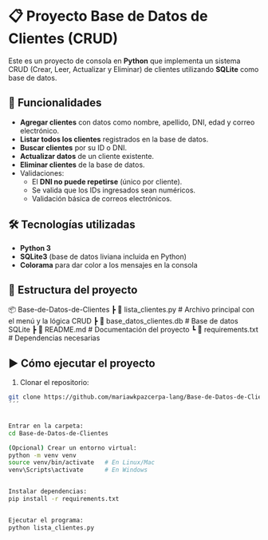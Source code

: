 # 📋 Proyecto Base de Datos de Clientes (CRUD)

Este es un proyecto de consola en **Python** que implementa un sistema CRUD (Crear, Leer, Actualizar y Eliminar) de clientes utilizando **SQLite** como base de datos.

## 🚀 Funcionalidades

- **Agregar clientes** con datos como nombre, apellido, DNI, edad y correo electrónico.  
- **Listar todos los clientes** registrados en la base de datos.  
- **Buscar clientes** por su ID o DNI.  
- **Actualizar datos** de un cliente existente.  
- **Eliminar clientes** de la base de datos.  
- Validaciones:  
  - El **DNI no puede repetirse** (único por cliente).  
  - Se valida que los IDs ingresados sean numéricos.  
  - Validación básica de correos electrónicos.  

## 🛠️ Tecnologías utilizadas

- **Python 3**  
- **SQLite3** (base de datos liviana incluida en Python)  
- **Colorama** para dar color a los mensajes en la consola  

## 📂 Estructura del proyecto
📦 Base-de-Datos-de-Clientes
┣ 📜 lista_clientes.py # Archivo principal con el menú y la lógica CRUD
┣ 📜 base_datos_clientes.db # Base de datos SQLite
┣ 📜 README.md # Documentación del proyecto
┗ 📜 requirements.txt # Dependencias necesarias


## ▶️ Cómo ejecutar el proyecto

1. Clonar el repositorio:
```bash
git clone https://github.com/mariawkpazcerpa-lang/Base-de-Datos-de-Clientes.git
´´´


Entrar en la carpeta:
cd Base-de-Datos-de-Clientes

(Opcional) Crear un entorno virtual:
python -m venv venv
source venv/bin/activate   # En Linux/Mac
venv\Scripts\activate      # En Windows


Instalar dependencias:
pip install -r requirements.txt


Ejecutar el programa:
python lista_clientes.py
